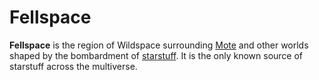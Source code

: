 # Fellspace

**Fellspace** is the region of Wildspace surrounding [Mote](../mote.md) and other worlds shaped by the bombardment of [starstuff](../../ch-5-mote-treasures/starstuff.md). It is the only known source of starstuff across the multiverse.
